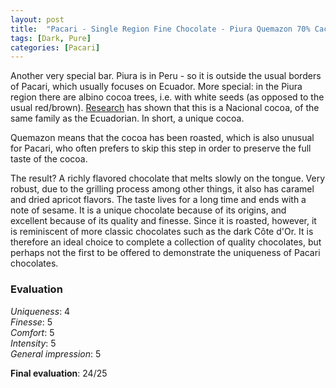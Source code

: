 ```yaml
---
layout: post
title:  "Pacari - Single Region Fine Chocolate - Piura Quemazon 70% Cacao"
tags: [Dark, Pure] 
categories: [Pacari]
---
```


Another very special bar. Piura is in Peru - so it is outside the usual borders of Pacari, which usually focuses on Ecuador.
More special: in the Piura region there are albino cocoa trees, i.e. with white seeds (as opposed to the usual red/brown). [Research](https://www.aruntamchocolate.com/en/shop/the-faces-of-the-world/%E2%80%8B%E2%80%8Braw-nacional-blanco-peru/) has shown that this is a Nacional cocoa, of the same family as the Ecuadorian. In short, a unique cocoa.

Quemazon means that the cocoa has been roasted, which is also unusual for Pacari, who often prefers to skip this step in order to preserve the full taste of the cocoa.

The result?
A richly flavored chocolate that melts slowly on the tongue. Very robust, due to the grilling process among other things, it also has caramel and dried apricot flavors. The taste lives for a long time and ends with a note of sesame.
It is a unique chocolate because of its origins, and excellent because of its quality and finesse. Since it is roasted, however, it is reminiscent of more classic chocolates such as the dark Côte d'Or. 
It is therefore an ideal choice to complete a collection of quality chocolates, but perhaps not the first to be offered to demonstrate the uniqueness of Pacari chocolates.

### Evaluation

_Uniqueness_: 4  
_Finesse_: 5  
_Comfort_: 5  
_Intensity_: 5  
_General impression_: 5

**Final evaluation**: 24/25